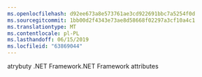 ```yaml
---
ms.openlocfilehash: d92ee673a8e573761ae3cd922691bbc7a5254f0d
ms.sourcegitcommit: 1bb00d2f4343e73ae8d58668f02297a3cf10a4c1
ms.translationtype: MT
ms.contentlocale: pl-PL
ms.lasthandoff: 06/15/2019
ms.locfileid: "63869044"
---
```

<span data-ttu-id="fa345-101">atrybuty .NET Framework</span><span class="sxs-lookup"><span data-stu-id="fa345-101">.NET Framework attributes</span></span>